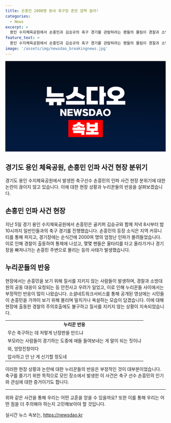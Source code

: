 ```yaml
---
title: 손흥민 2000명 동네 축구장 혼란 깜짝 놀라!
categories:
  - News
excerpt: >
  용인 수지체육공원에서 손흥민과 김승규의 축구 경기를 관람하려는 팬들의 몰림이 경찰과 소방대원의 대응을 요구하는 상황이 발생했다. 손흥민을 보기 위해 몰린 관중들은 경찰의 주의를 무시하고, 안전사고 우려까지 불렀다. 온라인 커뮤니티에는 혼란스러운 장면을 담은 영상이 공개되며, 일부는 소란을 일으킨 관중들과 부모의 행동에 대한 비판을 토로했다. 사람들은 현장에서의 불안과 위험을 지적하며 질서가 유지되지 않은 상황에 대한 부정적 반응을 보였다.
feature_text: >
  용인 수지체육공원에서 손흥민과 김승규의 축구 경기를 관람하려는 팬들의 몰림이 경찰과 소방대원의 대응을 요구하는 상황이 발생했다. 손흥민을 보기 위해 몰린 관중들은 경찰의 주의를 무시하고, 안전사고 우려까지 불렀다. 온라인 커뮤니티에는 혼란스러운 장면을 담은 영상이 공개되며, 일부는 소란을 일으킨 관중들과 부모의 행동에 대한 비판을 토로했다. 사람들은 현장에서의 불안과 위험을 지적하며 질서가 유지되지 않은 상황에 대한 부정적 반응을 보였다.
image: '/assets/img/newsdao_breakingnews.jpg'
---
```


<p><img src="/assets/img/newsdao_breakingnews.jpg" alt="flaretime 속보" /></p>

<h2 data-ke-size="size26">경기도 용인 체육공원, 손흥민 인파 사건 현장 분위기</h2>

<p data-ke-size="size16">경기도 용인 수지체육공원에서 발생한 축구선수 손흥민의 인파 사건 현장 분위기에 대한 논란이 끊이지 않고 있습니다. 이에 대한 현장 상황과 누리꾼들의 반응을 살펴보겠습니다.</p>

<h2 data-ke-size="size24"><b>손흥민 인파 사건 현장</b></h2>

<p data-ke-size="size16">지난 5일 경기 용인 수지체육공원에서 손흥민은 골키퍼 김승규와 함께 저녁 8시부터 밤 10시까지 일반인들과의 축구 경기를 진행했습니다. 손흥민의 등장 소식은 지역 커뮤니티를 통해 퍼지고, 경기장에는 순식간에 2000여 명의 엄청난 인파가 몰려들었습니다. 이로 인해 경찰이 출동하여 통제에 나섰고, 몇몇 팬들은 울타리를 타고 올라가거나 경기장을 빠져나가는 손흥민 주변으로 몰리는 등의 사태가 발생했습니다.</p>

<h2 data-ke-size="size24"><b>누리꾼들의 반응</b></h2>

<p data-ke-size="size16">현장에서는 손흥민을 보기 위해 질서를 지키지 않는 사람들이 발생하며, 경찰과 소방대원의 공동 대응이 요청되는 등 안전사고 우려가 일었고, 이로 인해 누리꾼들 사이에서는 부정적인 반응이 많이 나왔습니다. 소셜네트워크서비스를 통해 공개된 영상에는 시민들이 손흥민을 가까이 보기 위해 몰리며 밀치거나 욕설하는 모습이 담겼습니다. 이에 대해 현장에 출동한 경찰의 주의호출에도 불구하고 질서를 지키지 않는 상황이 지속되었습니다.</p>

<table>
  <tr>
    <td style="text-align: center; height: 17px;"><b>누리꾼 반응</b></td>
  </tr>
  <tr>
    <td>무슨 축구하는 데 저렇게 난장판을 만드냐</td>
  </tr>
  <tr>
    <td>부모라는 사람들이 경기하는 도중에 애들 들여보내는 게 말이 되는 짓이냐</td>
  </tr>
  <tr>
    <td>와, 엉망진창이다</td>
  </tr>
  <tr>
    <td>압사하고 안 난 게 신기할 정도네</td>
  </tr>
</table>

<p data-ke-size="size16">이러한 현장 상황과 논란에 대한 누리꾼들의 반응은 부정적인 것이 대부분이었습니다. 축구를 즐기기 위한 목적으로 모인 장소에서 발생한 이 사건은 축구 선수 손흥민의 인기와 관심에 대한 증거이기도 합니다.</p>

<hr>

<p data-ke-size="size16">위와 같은 사건을 통해 우리는 어떤 교훈을 얻을 수 있을까요? 또한 이를 통해 우리는 어떤 점을 더 주의해야 하는지 고민해보아야 할 것입니다.</p>
실시간 뉴스 속보는, <a href="https://newsdao.kr" rel="dofollow">https://newsdao.kr</a>


